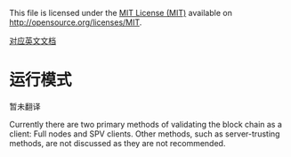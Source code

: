 ﻿This file is licensed under the [MIT License (MIT)](http://opensource.org/licenses/MIT) available on http://opensource.org/licenses/MIT.

[对应英文文档](https://github.com/bitcoin-dot-org/bitcoin.org/blob/master/_includes/devdoc/guide_operating_modes.md)

# 运行模式
暂未翻译

Currently there are two primary methods of validating the block chain as a client: Full nodes and SPV clients. Other methods, such as server-trusting methods, are not discussed as they are not recommended.

